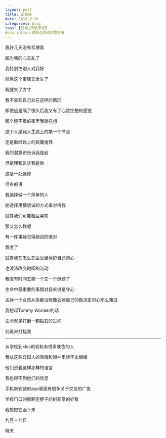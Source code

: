 ```yaml
---
layout: post
title: 断舍离
date: 2018-9-16
categories: blog
tags: [日常,所思所想]
description:那颗歪脖树非常好看
---
```


我好几天没有写博客

因为我的心又乱了

我特别怕别人对我好

然后这个事情又发生了

我就失了方寸

我不喜欢自己处在这样的情形

即使这是隔了很久后我又有了心跳空拍的感觉

那个睡不着的夜里我就在想

这个人是我人生路上的某一个节点

还是取经路上的妖魔鬼怪

我的潜意识告诉我是前

但是理智告诉我是后

这是一处迷障

坦白的讲

我选择做一个简单的人

她选择用猜谜试的方式来对待我

就算我们可能相互喜欢

那又怎么样呢

有一件事我觉得她说的很对

我老了

就算我在怎么在尘世里保护自己的心

也没法改变时间的流动

我没有时间去猜一个又一个谜题了

生命中最重要的事情对我来说是守心

丢掉一个女孩从来都没有像丢掉自己的做决定的心那么难过

我想起Tommy Wonder的话

生命就是打磨一颗钻石的过程

别再来打扰我

------------

从学校到klcc的轻轨有很多肤色的人

我从这些异国人的表情和眼神里读不出情绪

他们说着这样那样的语言

我也得不到他们的信息

手机新安装的app里面有很多关于交友的广告

学校门口的那颗歪脖子的树非常的好看

我想把它画下来

九月十七日

晴天


